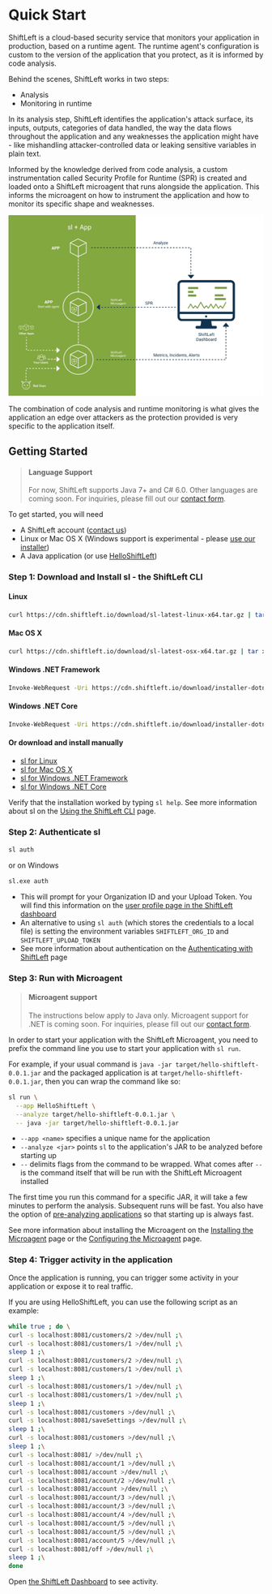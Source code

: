 # Quick Start

ShiftLeft is a cloud-based security service that monitors your application in production, based on a runtime agent. The runtime agent's configuration is custom to the version of the application that you protect, as it is informed by code analysis.

Behind the scenes, ShiftLeft works in two steps:

* Analysis
* Monitoring in runtime

In its analysis step, ShiftLeft identifies the application's attack surface, its inputs, outputs, categories of data handled, the way the data flows throughout the application and any weaknesses the application might have - like mishandling attacker-controlled data or leaking sensitive variables in plain text.

Informed by the knowledge derived from code analysis, a custom instrumentation called Security Profile for Runtime (SPR) is created and loaded onto a ShiftLeft microagent that runs alongside the application. This informs the microagent on how to instrument the application and how to monitor its specific shape and weaknesses.

![ShiftLeft Workflow](shiftleft-workflow.jpg)

The combination of code analysis and runtime monitoring is what gives the application an edge over attackers as the protection provided is very specific to the application itself.

## Getting Started

> #### Language Support
>
> For now, ShiftLeft supports Java 7+ and C# 6.0. Other languages are coming soon. For inquiries, please fill out our [contact form](https://www.shiftleft.io/contact/).

To get started, you will need 

* A ShiftLeft account ([contact us](https://www.shiftleft.io/contact/))
* Linux or Mac OS X (Windows support is experimental - please [use our installer](windows-installer.md))
* A Java application (or use [HelloShiftLeft](https://github.com/ShiftLeftSecurity/HelloShiftLeft))

### Step 1: Download and Install sl - the ShiftLeft CLI

#### Linux

```bash
curl https://cdn.shiftleft.io/download/sl-latest-linux-x64.tar.gz | tar xvz -C /usr/local/bin
```

#### Mac OS X

```bash
curl https://cdn.shiftleft.io/download/sl-latest-osx-x64.tar.gz | tar xvz -C /usr/local/bin
```

#### Windows .NET Framework

```bash
Invoke-WebRequest -Uri https://cdn.shiftleft.io/download/installer-dotnet-framework-latest-windows-x64.zip -UseBasicParsing -OutFile sl-latest-windows-x64.zip
```

#### Windows .NET Core

```bash
Invoke-WebRequest -Uri https://cdn.shiftleft.io/download/installer-dotnet-core-latest-windows-x64.zip -UseBasicParsing -OutFile sl-latest-windows-x64.zip
```

#### Or download and install manually

  * [sl for Linux](https://cdn.shiftleft.io/download/sl-latest-linux-x64.tar.gz)
  * [sl for Mac OS X](https://cdn.shiftleft.io/download/sl-latest-osx-x64.tar.gz)
  * [sl for Windows .NET Framework](https://cdn.shiftleft.io/download/installer-dotnet-framework-latest-windows-x64.zip)
  * [sl for Windows .NET Core](https://cdn.shiftleft.io/download/installer-dotnet-core-latest-windows-x64.zip)

Verify that the installation worked by typing `sl help`. See more information about sl on the [Using the ShiftLeft CLI](using-sl-the-shiftleft-cli.md) page.

### Step 2: Authenticate sl

```bash
sl auth
```

or on Windows

```bash
sl.exe auth
```

* This will prompt for your Organization ID and your Upload Token. You will find this information on the [user profile page in the ShiftLeft dashboard](https://www.shiftleft.io/user/profile)
* An alternative to using `sl auth` (which stores the credentials to a local file) is setting the environment variables `SHIFTLEFT_ORG_ID` and `SHIFTLEFT_UPLOAD_TOKEN`
* See more information about authentication on the [Authenticating with ShiftLeft](authenticating-with-shiftleft.md) page

### Step 3: Run with Microagent

> #### Microagent support
>
> The instructions below apply to Java only. Microagent support for .NET is coming soon. For inquiries, please fill out our [contact form](https://www.shiftleft.io/contact/).

In order to start your application with the ShiftLeft Microagent, you need to prefix the command line you use to start your application with `sl run`.

For example, if your usual command is `java -jar target/hello-shiftleft-0.0.1.jar` and the packaged application is at `target/hello-shiftleft-0.0.1.jar`, then you can wrap the command like so:

```bash
sl run \
  --app HelloShiftLeft \
  --analyze target/hello-shiftleft-0.0.1.jar \
  -- java -jar target/hello-shiftleft-0.0.1.jar
```

* `--app <name>` specifies a unique name for the application
* `--analyze <jar>` points `sl` to the application's JAR to be analyzed before starting up
* `--` delimits flags from the command to be wrapped. What comes after `--` is the command itself that will be run with the ShiftLeft Microagent installed

The first time you run this command for a specific JAR, it will take a few minutes to perform the analysis. Subsequent runs will be fast. You also have the option of [pre-analyzing applications](../getting-started/analyzing-applications-in-ci.md) so that starting up is always fast.

See more information about installing the Microagent on the [Installing the Microagent](../installing-the-microagent/installing-the-microagent.md) page or the [Configuring the Microagent](../installing-the-microagent/jvm-based-environments/configuring-the-microagent.md) page.

### Step 4: Trigger activity in the application

Once the application is running, you can trigger some activity in your application or expose it to real traffic.

If you are using HelloShiftLeft, you can use the following script as an example:

```bash
while true ; do \
curl -s localhost:8081/customers/2 >/dev/null ;\
curl -s localhost:8081/customers/1 >/dev/null ;\
sleep 1 ;\
curl -s localhost:8081/customers/2 >/dev/null ;\
curl -s localhost:8081/customers/1 >/dev/null ;\
sleep 1 ;\
curl -s localhost:8081/customers/1 >/dev/null ;\
curl -s localhost:8081/customers/1 >/dev/null ;\
sleep 1 ;\
curl -s localhost:8081/customers >/dev/null ;\
curl -s localhost:8081/saveSettings >/dev/null ;\
sleep 1 ;\
curl -s localhost:8081/customers >/dev/null ;\
sleep 1 ;\
curl -s localhost:8081/ >/dev/null ;\
curl -s localhost:8081/account/1 >/dev/null ;\
curl -s localhost:8081/account >/dev/null ;\
curl -s localhost:8081/account/2 >/dev/null ;\
curl -s localhost:8081/account >/dev/null ;\
curl -s localhost:8081/account/3 >/dev/null ;\
curl -s localhost:8081/account/3 >/dev/null ;\
curl -s localhost:8081/account/4 >/dev/null ;\
curl -s localhost:8081/account/5 >/dev/null ;\
curl -s localhost:8081/account/5 >/dev/null ;\
curl -s localhost:8081/account/5 >/dev/null ;\
curl -s localhost:8081/off >/dev/null ;\
sleep 1 ;\
done
```

Open [the ShiftLeft Dashboard](https://www.shiftleft.io/dashboard) to see activity.
